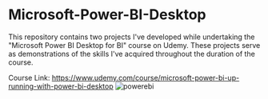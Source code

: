 # Microsoft-Power-BI-Desktop
This repository contains two projects I've developed while undertaking the "Microsoft Power BI Desktop for BI" course on Udemy. 
These projects serve as demonstrations of the skills I've acquired throughout the duration of the course.

Course Link: https://www.udemy.com/course/microsoft-power-bi-up-running-with-power-bi-desktop
![powerebi](https://github.com/Deolae/Microsoft-Power-BI-Course-Projects/assets/106385288/423db17f-0902-462b-97cc-da3e910c5bd2)
